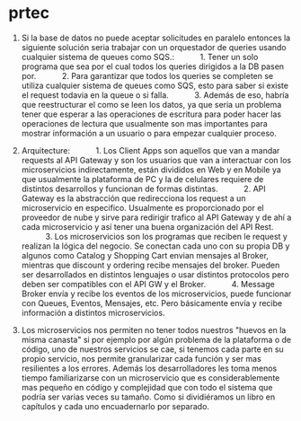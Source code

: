 # prtec

1. Si la base de datos no puede aceptar solicitudes en paralelo entonces la siguiente solución seria trabajar con un orquestador de queries usando cualquier sistema de queues como SQS.:
      1. Tener un solo programa que sea por el cual todos los queries dirigidos a la DB pasen por.
      2. Para garantizar que todos los queries se completen se utiliza cualquier sistema de queues como SQS, esto para saber si existe el request todavia en la queue o si falla.
      3. Además de eso, habría que reestructurar el como se leen los datos, ya que seria un problema tener que esperar a las operaciones de escritura para poder hacer las operaciones de lectura que usualmente son mas importantes para mostrar información a un usuario o para empezar cualquier proceso.

4. Arquitecture:
      1. Los Client Apps son aquellos que van a mandar requests al API Gateway y son los usuarios que van a interactuar con los microservicios indirectamente, están divididos en Web y en Mobile ya que usualmente la plataforma de PC y la de celulares requiere de distintos desarrollos y funcionan de formas distintas.
      2. API Gateway es la abstracción que redirecciona los request a un microservicio en especifico. Usualmente es proporcionado por el proveedor de nube y sirve para redirigir trafico al API Gateway y de ahí a cada microservicio y así tener una buena organización del API Rest.
      3. Los microservicios son los programas que reciben le request y realizan la lógica del negocio. Se conectan cada uno con su propia DB y algunos como Catalog y Shopping Cart envian mensajes al Broker, mientras que discount y ordering recibe mensajes del broker. Pueden ser desarrollados en distintos lenguajes o usar distintos protocolos pero deben ser compatibles con el API GW y el Broker.
      4. Message Broker envía y recibe los eventos de los microservicios, puede funcionar con Queues, Eventos, Mensajes, etc. Pero básicamente envía y recibe información a distintos microservicios.

5. Los microservicios nos permiten no tener todos nuestros  "huevos en la misma canasta" si por ejemplo por algún problema de la plataforma o de código, uno de nuestros servicios se cae, si tenemos cada parte en su propio servicio, nos permite granularizar cada función y ser mas resilientes a los errores. Además los desarrolladores les toma menos tiempo familiarizarse con un microservicio que es considerablemente mas pequeño en código y complejidad que con todo el sistema que podría ser varias veces su tamaño. Como si dividiéramos un libro en capítulos y cada uno encuadernarlo por separado.
